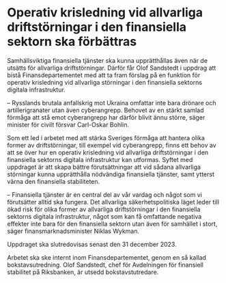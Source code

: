 # Operativ krisledning vid allvarliga driftstörningar i den finansiella sektorn ska förbättras

Samhällsviktiga finansiella tjänster ska kunna upprätthållas även när de utsätts för allvarliga driftstörningar. Därför får Olof Sandstedt i uppdrag att bistå Finansdepartementet med att ta fram förslag på en funktion för operativ krisledning vid allvarliga störningar i den finansiella sektorns digitala infrastruktur.

– Rysslands brutala anfallskrig mot Ukraina omfattar inte bara drönare och artillerigranater utan även cyberangrepp. Behovet av en stärkt samlad förmåga att stå emot cyberangrepp har därför blivit ännu större, säger minister för civilt försvar Carl-Oskar Bohlin.

Som ett led i arbetet med att stärka Sveriges förmåga att hantera olika former av driftstörningar, till exempel vid cyberangrepp, finns ett behov av att se över hur en operativ krisledning vid allvarliga driftstörningar i den finansiella sektorns digitala infrastruktur kan utformas. Syftet med uppdraget är att skapa bättre förutsättningar att vid sådana allvarliga störningar kunna upprätthålla nödvändiga finansiella tjänster, samt ytterst värna den finansiella stabiliteten.

– Finansiella tjänster är en central del av vår vardag och något som vi förutsätter alltid ska fungera. Det allvarliga säkerhetspolitiska läget leder till ökad risk för olika former av allvarliga driftstörningar i den finansiella sektorns digitala infrastruktur, något som kan få omfattande negativa effekter inte bara för den finansiella sektorn utan även för samhället i stort, säger finansmarknadsminister Niklas Wykman.

Uppdraget ska slutredovisas senast den 31 december 2023.

Arbetet ska ske internt inom Finansdepartementet, genom en så kallad bokstavsutredning. Olof Sandstedt, chef för Avdelningen för finansiell stabilitet på Riksbanken, är utsedd bokstavstutredare.
